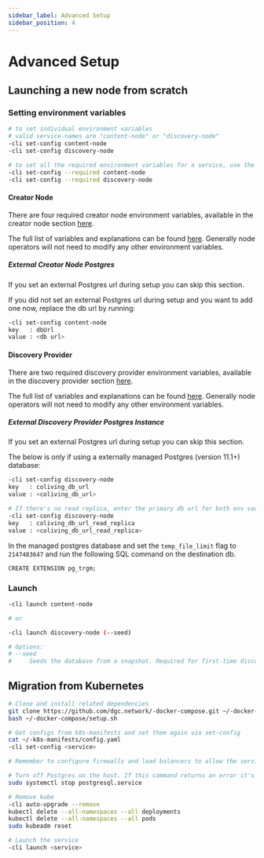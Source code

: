 ```yaml
---
sidebar_label: Advanced Setup
sidebar_position: 4
---
```


# Advanced Setup

## Launching a new node from scratch

### Setting environment variables

```sh
# to set individual environment variables
# valid service-names are "content-node" or "discovery-node"
-cli set-config content-node
-cli set-config discovery-node

# to set all the required environment variables for a service, use the --required flag
-cli set-config --required content-node
-cli set-config --required discovery-node
```

#### Creator Node
There are four required creator node environment variables, available in the creator node section [here](setup.md#content-node).

The full list of variables and explanations can be found [here](https://github.com/dgc.network/-protocol/blob/master/content-node/src/config.js). Generally node operators will not need to modify any other environment variables.

##### External Creator Node Postgres
If you set an external Postgres url during setup you can skip this section.

If you did not set an external Postgres url during setup and you want to add one now, replace the db url by running:

```sh
-cli set-config content-node
key   : dbUrl
value : <db url>
```

#### Discovery Provider
There are two required discovery provider environment variables, available in the discovery provider section [here](setup.md#discovery-node).

The full list of variables and explanations can be found [here](https://github.com/dgc.network/-protocol/blob/master/discovery-node/default_config.ini). Generally node operators will not need to modify any other environment variables.


##### External Discovery Provider Postgres Instance
If you set an external Postgres url during setup you can skip this section.

The below is only if using a externally managed Postgres (version 11.1+) database:

```sh
-cli set-config discovery-node
key   : coliving_db_url
value : <coliving_db_url>

# If there's no read replica, enter the primary db url for both env vars.
-cli set-config discovery-node
key   : coliving_db_url_read_replica
value : <coliving_db_url_read_replica>
```


In the managed postgres database and set the `temp_file_limit` flag to `2147483647` and run the following SQL command on the destination db.
```
CREATE EXTENSION pg_trgm;
```

### Launch
```sh
-cli launch content-node

# or

-cli launch discovery-node (--seed)

# Options:
# --seed
#     Seeds the database from a snapshot. Required for first-time discovery setup.
```

## Migration from Kubernetes

```sh
# Clone and install related dependencies
git clone https://github.com/dgc.network/-docker-compose.git ~/-docker-compose
bash ~/-docker-compose/setup.sh

# Get configs from k8s-manifests and set them again via set-config
cat ~/-k8s-manifests/config.yaml
-cli set-config <service>

# Remember to configure firewalls and load balancers to allow the service port through

# Turn off Postgres on the host. If this command returns an error it's not a problem.
sudo systemctl stop postgresql.service

# Remove kube
-cli auto-upgrade --remove
kubectl delete --all-namespaces --all deployments
kubectl delete --all-namespaces --all pods
sudo kubeadm reset

# Launch the service
-cli launch <service>
```
